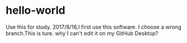 # hello-world
Use this for study.
2017/8/16,I first use this software.
I choose a wrong branch.This is ture.
why I can't edit it on my GitHub Desktop?
